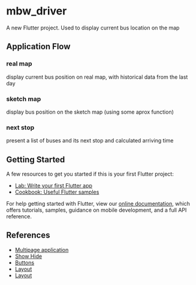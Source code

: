 # mbw_driver

A new Flutter project.
Used to display current bus location on the map

## Application Flow 

### real map
display current bus position on real map, with historical data from the last day 
### sketch map 
display bus position on the sketch map (using some aprox function) 
### next stop 
present a list of buses and its next stop and calculated arriving time

## Getting Started

A few resources to get you started if this is your first Flutter project:

- [Lab: Write your first Flutter app](https://flutter.dev/docs/get-started/codelab)
- [Cookbook: Useful Flutter samples](https://flutter.dev/docs/cookbook)

For help getting started with Flutter, view our
[online documentation](https://flutter.dev/docs), which offers tutorials,
samples, guidance on mobile development, and a full API reference.

## References

- [Multipage application](https://www.youtube.com/watch?v=n_FRmFm9Tyw)
- [Show Hide](https://stackoverflow.com/questions/44489804/show-hide-widgets-in-flutter-programmatically)
- [Buttons](https://stackoverflow.com/questions/49442247/round-button-with-text-and-icon-in-flutter)
- [Layout](https://flutter.dev/docs/development/ui/layout)
- [Layout](https://flutter.dev/docs/development/ui/layout/tutorial)
